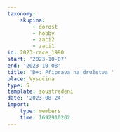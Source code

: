 ```yaml
---
taxonomy:
    skupina:
        - dorost
        - hobby
        - zaci2
        - zaci1
id: 2023-race_1990
start: '2023-10-07'
end: '2023-10-08'
title: 'D+: Připrava na družstva '
place: Vysočina
type: S
template: soustredeni
date: '2023-08-24'
import:
    type: members
    time: 1692910202
---
```


